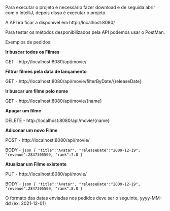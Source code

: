 Para executar o projeto é necessário fazer download e de seguida abrir com o IntelliJ, depois disso é executar o projeto.

A API irá ficar a disponivel em http://localhost:8080/

Para testar os métodos desponibilizados pela API podemos usar o PostMan.

Exemplos de pedidos:

**Ir buscar todos os Filmes**

GET - http://localhost:8080/api/movie/

**Filtrar filmes pela data de lançamento**

GET - http://localhost:8080/api/movie/filterByDate/{releaseDate}

**Ir buscar um filme pelo nome**

GET - http://localhost:8080/api/movie/{name}

**Apagar um filme**

DELETE - http://localhost:8080/api/movie/{name}

**Adiconar um novo Filme**

POST - http://localhost:8080/api/movie/

BODY - ```json
{
"title":"Avatar",
"releaseDate":"2009-12-19",
"revenue":2847305509,
"rank":7.8
}```

**Atualizar um Filme existente**

PUT - http://localhost:8080/api/movie/

BODY - ```json
{
"title":"Avatar",
"releaseDate":"2009-12-19",
"revenue":2847305509,
"rank":8.8
}```

O formato das datas enviadas nos pedidos deve ser o seguinte, yyyy-MM-dd (ex: 2021-12-01)


